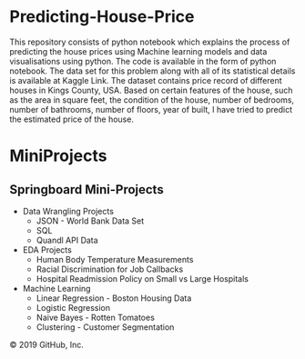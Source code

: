 # Predicting-House-Price

This repository consists of python notebook which explains the process of predicting the 
house prices using Machine learning models and data visualisations using python. The code is
available in the form of python notebook. The data set for this problem along with all of its
statistical details is available at Kaggle Link. The dataset contains price record
of different houses in Kings County, USA. Based on certain features of the house, such as the
area in square feet, the condition of the house, number of bedrooms, number of bathrooms, number
of floors, year of built, I have tried to predict the estimated price of the house.


# MiniProjects

## Springboard Mini-Projects

 - Data Wrangling Projects
   + JSON - World Bank Data Set
   + SQL
   + Quandl API Data
 - EDA Projects
   + Human Body Temperature Measurements
   + Racial Discrimination for Job Callbacks
   + Hospital Readmission Policy on Small vs Large Hospitals
 - Machine Learning
   + Linear Regression - Boston Housing Data
   + Logistic Regression
   + Naive Bayes - Rotten Tomatoes
   + Clustering - Customer Segmentation

© 2019 GitHub, Inc.

